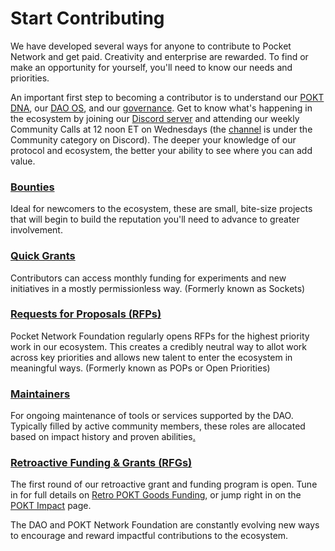 # Start Contributing

We have developed several ways for anyone to contribute to Pocket Network and get paid. Creativity and enterprise are rewarded. To find or make an opportunity for yourself, you'll need to know our needs and priorities.&#x20;

An important first step to becoming a contributor is to understand our [POKT DNA](https://docs.pokt.network/learn-about-pokt/our-dna), our [DAO OS](https://docs.pokt.network/community/dao-os), and our [governance](https://docs.pokt.network/community/governance). Get to know what's happening in the ecosystem by joining our [Discord server](https://discord.gg/ZemPunvQ) and attending our weekly Community Calls at 12 noon ET on Wednesdays (the [channel](https://discord.com/channels/553741558869131266/956576599875149824) is under the Community category on Discord). The deeper your knowledge of our protocol and ecosystem, the better your ability  to see where you can add value.

### [Bounties](bounties.md)&#x20;

Ideal for newcomers to the ecosystem, these are small, bite-size projects that will begin to build the reputation you'll need to advance to greater involvement.&#x20;

### [Quick Grants](https://docs.pokt.network/community/start-contributing/quick-grants)

Contributors can access monthly funding for experiments and new initiatives in a mostly permissionless way. (Formerly known as Sockets)

### [Requests for Proposals (RFPs)](https://docs.pokt.network/community/start-contributing/rfps)

Pocket Network Foundation regularly opens RFPs for the highest priority work in our ecosystem. This creates a credibly neutral way to allot work across key priorities and allows new talent to enter the ecosystem in meaningful ways. (Formerly known as POPs or Open Priorities)

### [Maintainers](maintainers.md)&#x20;

For ongoing maintenance of tools or services supported by the DAO. Typically filled by active community members, these roles are allocated based on impact history and proven abilities[.](https://docs.pokt.network/community/start-contributing/retroactive-funding-and-grants)

### [Retroactive Funding & Grants (RFGs)](https://docs.pokt.network/community/start-contributing/retroactive-funding-and-grants)

The first round of our retroactive grant and funding program is open. Tune in for full details on [Retro POKT Goods Funding](../retro-pokt-goods-funding/), or jump right in on the [POKT Impact](https://impact.pokt.network/) page.



The DAO and POKT Network Foundation are constantly evolving new ways to encourage and reward impactful contributions to the ecosystem.
